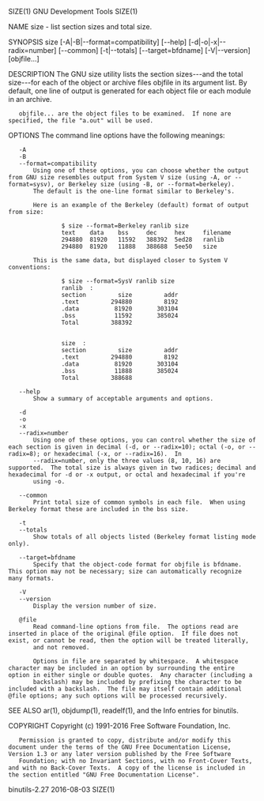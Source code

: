 SIZE(1)                                                                                     GNU Development Tools                                                                                     SIZE(1)



NAME
       size - list section sizes and total size.

SYNOPSIS
       size [-A|-B|--format=compatibility]
            [--help]
            [-d|-o|-x|--radix=number]
            [--common]
            [-t|--totals]
            [--target=bfdname] [-V|--version]
            [objfile...]

DESCRIPTION
       The GNU size utility lists the section sizes---and the total size---for each of the object or archive files objfile in its argument list.  By default, one line of output is generated for each object
       file or each module in an archive.

       objfile... are the object files to be examined.  If none are specified, the file "a.out" will be used.

OPTIONS
       The command line options have the following meanings:

       -A
       -B
       --format=compatibility
           Using one of these options, you can choose whether the output from GNU size resembles output from System V size (using -A, or --format=sysv), or Berkeley size (using -B, or --format=berkeley).
           The default is the one-line format similar to Berkeley's.

           Here is an example of the Berkeley (default) format of output from size:

                   $ size --format=Berkeley ranlib size
                   text    data    bss     dec     hex     filename
                   294880  81920   11592   388392  5ed28   ranlib
                   294880  81920   11888   388688  5ee50   size

           This is the same data, but displayed closer to System V conventions:

                   $ size --format=SysV ranlib size
                   ranlib  :
                   section         size         addr
                   .text         294880         8192
                   .data          81920       303104
                   .bss           11592       385024
                   Total         388392


                   size  :
                   section         size         addr
                   .text         294880         8192
                   .data          81920       303104
                   .bss           11888       385024
                   Total         388688

       --help
           Show a summary of acceptable arguments and options.

       -d
       -o
       -x
       --radix=number
           Using one of these options, you can control whether the size of each section is given in decimal (-d, or --radix=10); octal (-o, or --radix=8); or hexadecimal (-x, or --radix=16).  In
           --radix=number, only the three values (8, 10, 16) are supported.  The total size is always given in two radices; decimal and hexadecimal for -d or -x output, or octal and hexadecimal if you're
           using -o.

       --common
           Print total size of common symbols in each file.  When using Berkeley format these are included in the bss size.

       -t
       --totals
           Show totals of all objects listed (Berkeley format listing mode only).

       --target=bfdname
           Specify that the object-code format for objfile is bfdname.  This option may not be necessary; size can automatically recognize many formats.

       -V
       --version
           Display the version number of size.

       @file
           Read command-line options from file.  The options read are inserted in place of the original @file option.  If file does not exist, or cannot be read, then the option will be treated literally,
           and not removed.

           Options in file are separated by whitespace.  A whitespace character may be included in an option by surrounding the entire option in either single or double quotes.  Any character (including a
           backslash) may be included by prefixing the character to be included with a backslash.  The file may itself contain additional @file options; any such options will be processed recursively.

SEE ALSO
       ar(1), objdump(1), readelf(1), and the Info entries for binutils.

COPYRIGHT
       Copyright (c) 1991-2016 Free Software Foundation, Inc.

       Permission is granted to copy, distribute and/or modify this document under the terms of the GNU Free Documentation License, Version 1.3 or any later version published by the Free Software
       Foundation; with no Invariant Sections, with no Front-Cover Texts, and with no Back-Cover Texts.  A copy of the license is included in the section entitled "GNU Free Documentation License".



binutils-2.27                                                                                     2016-08-03                                                                                          SIZE(1)
